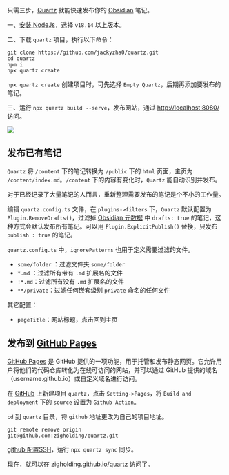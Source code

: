 

只需三步，[Quartz](https://github.com/jackyzha0/quartz) 就能快速发布你的 [Obsidian](https://zigholding.github.io/quartz/%E7%9F%A5%E8%AF%86%E4%BD%93%E7%B3%BB/Obsidian/Obsidian) 笔记。

一、[安装 NodeJs](https://zigholding.github.io/quartz/%E7%9F%A5%E8%AF%86%E4%BD%93%E7%B3%BB/Obsidian/%E5%8F%91%E5%B8%83Obsidian/%E5%AE%89%E8%A3%85-NodeJs)，选择 `v18.14` 以上版本。

二、下载 `quartz` 项目，执行以下命令：

```
git clone https://github.com/jackyzha0/quartz.git
cd quartz
npm i
npx quartz create
```

`npx quartz create` 创建项目时，可先选择 `Empty Quartz`，后期再添加要发布的笔记。

三、运行 `npx quartz build --serve`，发布网站，通过 [http://localhost:8080/](http://localhost:8080/) 访问。

![](https://zigholding.github.io/quartz/1694094767556.png)

## 发布已有笔记

`Quartz` 将 `/content` 下的笔记转换为 `/public` 下的 `html` 页面，主页为 `/content/index.md`。`/content` 下的内容有变化时，`Quartz` 能自动识别并发布。

对于已经记录了大量笔记的人而言，重新整理需要发布的笔记是个不小的工作量。

编辑 `quartz.config.ts` 文件，在 `plugins->filters` 下，`Quartz` 默认配置为 `Plugin.RemoveDrafts()`，过滤掉 [Obsidian 元数据](https://zigholding.github.io/quartz/%E7%9F%A5%E8%AF%86%E4%BD%93%E7%B3%BB/Obsidian/Obsidian-%E5%85%83%E6%95%B0%E6%8D%AE) 中 `drafts: true` 的笔记，这种方式会默认发布所有笔记。可以用 `Plugin.ExplicitPublish()` 替换，只发布 `publish : true` 的笔记。

`quartz.config.ts` 中，`ignorePatterns` 也用于定义需要过滤的文件。

-   `some/folder` ：过滤文件夹 `some/folder`
-   `*.md` ：过滤所有带有 `.md` 扩展名的文件
-   `!*.md`：过滤所有没有 `.md` 扩展名的文件
-   `**/private`：过滤任何嵌套级别 `private` 命名的任何文件

其它配置：

-   `pageTitle`：网站标题，点击回到主页

## 发布到 [GitHub Pages](https://zigholding.github.io/quartz/GitHub-Pages)

[GitHub Pages](https://zigholding.github.io/quartz/GitHub-Pages) 是 GitHub 提供的一项功能，用于托管和发布静态网页。它允许用户将他们的代码仓库转化为在线可访问的网站，并可以通过 GitHub 提供的域名（username.github.io）或自定义域名进行访问。

在 [GitHub](https://zigholding.github.io/quartz/GitHub) 上新建项目 `quartz`，点击 `Setting->Pages`，将 `Build and deployment` 下的 `source` 设置为 `Github Action`。

`cd` 到 `quartz` 目录，将 `github` 地址更改为自己的项目地址。

```
git remote remove origin
git@github.com:zigholding/quartz.git
```

[github 配置SSH](https://zigholding.github.io/quartz/github-%E9%85%8D%E7%BD%AESSH)，运行 `npx quartz sync` 同步。

现在，就可以在 [zigholding.github.io/quartz](https://zigholding.github.io/quartz/) 访问了。